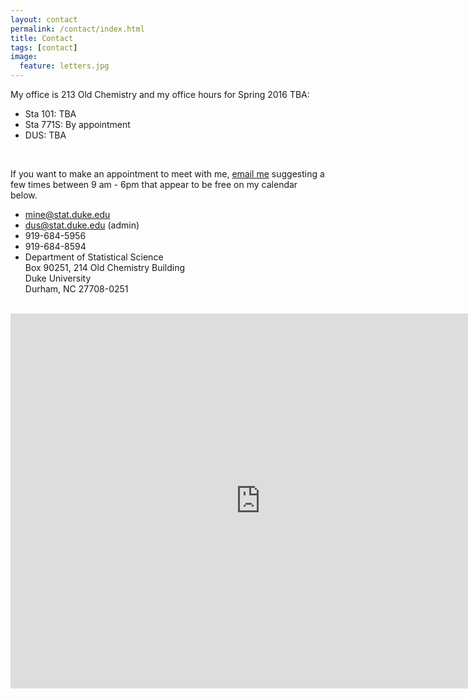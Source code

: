 ```yaml
---
layout: contact
permalink: /contact/index.html
title: Contact
tags: [contact]
image:
  feature: letters.jpg
---
```


My office is 213 Old Chemistry and my office hours for Spring 2016 TBA:

<ul class="fa-ul">
  <li><i class="fa-li fa fa fa-hourglass-3"></i>Sta 101: TBA</li>
  <li><i class="fa-li fa fa fa-hourglass-3"></i>Sta 771S: By appointment</li>
  <li><i class="fa-li fa fa fa-hourglass-3"></i>DUS: TBA</li>
</ul>

<br>

If you want to make an appointment to meet with me, 
<a href="mailto:mine@stat.duke.edu">email me</a> suggesting a few times 
between 9 am - 6pm that appear to be free on my calendar below.

<ul class="fa-ul">
  <li><i class="fa-li fa fa fa-envelope"></i><a href="mailto:mine@stat.duke.edu">mine@stat.duke.edu</a></li>
  <li><i class="fa-li fa fa fa-envelope"></i><a href="mailto:dus@stat.duke.edu">dus@stat.duke.edu</a> (admin)</li>
  <li><i class="fa-li fa fa fa-phone"></i>919-684-5956</li>
  <li><i class="fa-li fa fa fa-fax"></i>919-684-8594</li>
  <li><i class="fa-li fa fa fa-university"></i>Department of Statistical Science <br> 
Box 90251, 214 Old Chemistry Building <br>
Duke University <br>
Durham, NC 27708-0251 <br></li>
</ul>

<br>

<iframe src="https://www.google.com/calendar/embed?mode=WEEK&amp;height=600&amp;wkst=2&amp;bgcolor=%23ffffff&amp;src=cetinkaya.mine%40gmail.com&amp;color=%23182C57&amp;ctz=America%2FNew_York" style=" border-width:0 " width="800" height="600" frameborder="0" scrolling="no"></iframe>